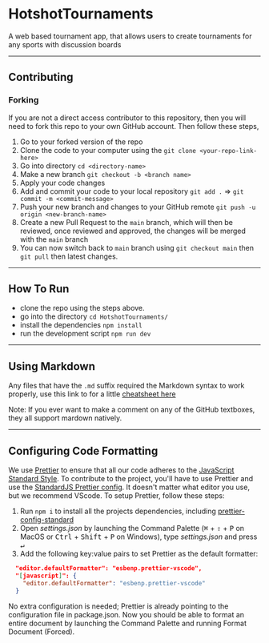 # HotshotTournaments

A web based tournament app, that allows users to create tournaments for any sports with discussion boards

---

## Contributing

### Forking

If you are not a direct access contributor to this repository, then you will need to fork this repo to your own GitHub account. Then follow these steps,

1. Go to your forked version of the repo
2. Clone the code to your computer using the `git clone <your-repo-link-here>`
3. Go into directory `cd <directory-name>`
4. Make a new branch `git checkout -b <branch name>`
5. Apply your code changes
6. Add and commit your code to your local repository `git add .` => `git commit -m <commit-message>`
7. Push your new branch and changes to your GitHub remote `git push -u origin <new-branch-name>`
8. Create a new Pull Request to the `main` branch, which will then be reviewed, once reviewed and approved, the changes will be merged with the `main` branch
9. You can now switch back to `main` branch using `git checkout main` then `git pull` then latest changes.

---

## How To Run

- clone the repo using the steps above.
- go into the directory `cd HotshotTournaments/`
- install the dependencies `npm install`
- run the development script `npm run dev`

---

## Using Markdown

Any files that have the `.md` suffix required the Markdown syntax to work properly, use this link to for a little [cheatsheet here](https://guides.github.com/pdfs/markdown-cheatsheet-online.pdf)

Note: If you ever want to make a comment on any of the GitHub textboxes, they all support mardown natively.

---

## Configuring Code Formatting

We use [Prettier](https://prettier.io/) to ensure that all our code adheres to the [JavaScript Standard Style](https://standardjs.com/rules.html). To contribute to the project, you'll have to use Prettier and use the [StandardJS Prettier config](https://www.npmjs.com/package/prettier-config-standard). It doesn't matter what editor you use, but we recommend VScode. To setup Prettier, follow these steps:

1. Run `npm i` to install all the projects dependencies, including [prettier-config-standard](https://www.npmjs.com/package/prettier-config-standard)
2. Open *settings.json* by launching the Command Palette (<kbd>⌘</kbd> + <kbd>⇧</kbd> + <kbd>P</kbd> on MacOS or <kbd>Ctrl</kbd> + <kbd>Shift</kbd> + <kbd>P</kbd> on Windows), type *settings.json* and press <kbd>↵</kbd>
3. Add the following key:value pairs to set Prettier as the default formatter:
```json
  "editor.defaultFormatter": "esbenp.prettier-vscode",
  "[javascript]": {
    "editor.defaultFormatter": "esbenp.prettier-vscode"
  }
```

No extra configuration is needed; Prettier is already pointing to the configuration file in package.json. Now you should be able to format an entire document by launching the Command Palette and running Format Document (Forced).